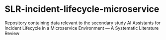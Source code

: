 # SLR-incident-lifecycle-microservice
Repository containing data relevant to the secondary study AI Assistants for Incident Lifecycle in a Microservice Environment — A Systematic Literature Review
